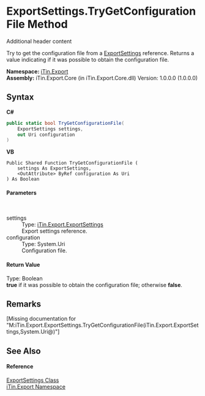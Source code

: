 # ExportSettings.TryGetConfigurationFile Method 
Additional header content 

Try to get the configuration file from a <a href="T_iTin_Export_ExportSettings">ExportSettings</a> reference. Returns a value indicating if it was possible to obtain the configuration file.

**Namespace:**&nbsp;<a href="N_iTin_Export">iTin.Export</a><br />**Assembly:**&nbsp;iTin.Export.Core (in iTin.Export.Core.dll) Version: 1.0.0.0 (1.0.0.0)

## Syntax

**C#**<br />
``` C#
public static bool TryGetConfigurationFile(
	ExportSettings settings,
	out Uri configuration
)
```

**VB**<br />
``` VB
Public Shared Function TryGetConfigurationFile ( 
	settings As ExportSettings,
	<OutAttribute> ByRef configuration As Uri
) As Boolean
```


#### Parameters
&nbsp;<dl><dt>settings</dt><dd>Type: <a href="T_iTin_Export_ExportSettings">iTin.Export.ExportSettings</a><br />Export settings reference.</dd><dt>configuration</dt><dd>Type: System.Uri<br />Configuration file.</dd></dl>

#### Return Value
Type: Boolean<br /><strong>true</strong> if it was possible to obtain the configuration file; otherwise <strong>false</strong>.

## Remarks
\[Missing <remarks> documentation for "M:iTin.Export.ExportSettings.TryGetConfigurationFile(iTin.Export.ExportSettings,System.Uri@)"\]

## See Also


#### Reference
<a href="T_iTin_Export_ExportSettings">ExportSettings Class</a><br /><a href="N_iTin_Export">iTin.Export Namespace</a><br />